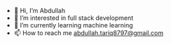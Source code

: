 - 👋 Hi, I’m Abdullah
- 👀 I’m interested in full stack development
- 🌱 I’m currently learning machine learning
- 📫 How to reach me abdullah.tariq8797@gmail.com
<!---
abdu11ahbaig/abdu11ahbaig is a ✨ special ✨ repository because its `README.md` (this file) appears on your GitHub profile.
You can click the Preview link to take a look at your changes.
--->

